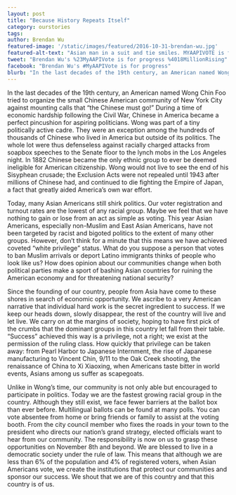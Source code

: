 ```yaml
---
layout: post
title: "Because History Repeats Itself"
category: ourstories
tags: 
author: Brendan Wu
featured-image: '/static/images/featured/2016-10-31-brendan-wu.jpg'
featured-alt-text: "Asian man in a suit and tie smiles. MYAAPIVOTE is for progress is at the bottom of the image."
tweet: "Brendan Wu's %23MyAAPIVote is for progress %4018MillionRising"
facebook: "Brendan Wu's #MyAAPIVote is for progress"
blurb: "In the last decades of the 19th century, an American named Wong Chin Foo tried to organize the small Chinese American community of New York City against mounting calls that “the Chinese must go!"
---
```


In the last decades of the 19th century, an American named Wong Chin Foo tried to organize the small Chinese American community of New York City against mounting calls that “the Chinese must go!” During a time of economic hardship following the Civil War, Chinese in America became a perfect pincushion for aspiring politicians. Wong was part of a tiny politically active cadre. They were an exception among the hundreds of thousands of Chinese who lived in America but outside of its politics. The whole lot were thus defenseless against racially charged attacks from soapbox speeches to the Senate floor to the lynch mobs in the Los Angeles night. In 1882 Chinese became the only ethnic group to ever be deemed ineligible for American citizenship. Wong would not live to see the end of his Sisyphean crusade; the Exclusion Acts were not repealed until 1943 after millions of Chinese had, and continued to die fighting the Empire of Japan, a fact that greatly aided America’s own war effort.

Today, many Asian Americans still shirk politics. Our voter registration and turnout rates are the lowest of any racial group. Maybe we feel that we have nothing to gain or lose from an act as simple as voting. This year Asian Americans, especially non-Muslim and East Asian Americans, have not been targeted by racist and bigoted politics to the extent of many other groups. However, don’t think for a minute that this means we have achieved coveted “white privilege” status. What do you suppose a person that votes to ban Muslim arrivals or deport Latino immigrants thinks of people who look like us? How does opinion about our communities change when both political parties make a sport of bashing Asian countries for ruining the American economy and for threatening national security?

Since the founding of our country, people from Asia have come to these shores in search of economic opportunity. We ascribe to a very American narrative that individual hard work is the secret ingredient to success. If we keep our heads down, slowly disappear, the rest of the country will live and let live. We carry on at the margins of society, hoping to have first pick of the crumbs that the dominant groups in this country let fall from their table. “Success” achieved this way is a privilege, not a right; we exist at the permission of the ruling class. How quickly that privilege can be taken away: from Pearl Harbor to Japanese Internment, the rise of Japanese manufacturing to Vincent Chin, 9/11 to the Oak Creek shooting, the renaissance of China to Xi Xiaoxing, when Americans taste bitter in world events, Asians among us suffer as scapegoats.

Unlike in Wong’s time, our community is not only able but encouraged to participate in politics. Today we are the fastest growing racial group in the country. Although they still exist, we face fewer barriers at the ballot box than ever before. Multilingual ballots can be found at many polls. You can vote absentee from home or bring friends or family to assist at the voting booth. From the city council member who fixes the roads in your town to the president who directs our nation’s grand strategy, elected officials want to hear from our community. The responsibility is now on us to grasp these opportunities on November 8th and beyond. We are blessed to live in a democratic society under the rule of law. This means that although we are less than 6% of the population and 4% of registered voters, when Asian Americans vote, we create the institutions that protect our communities and sponsor our success. We shout that we are of this country and that this country is of us.



